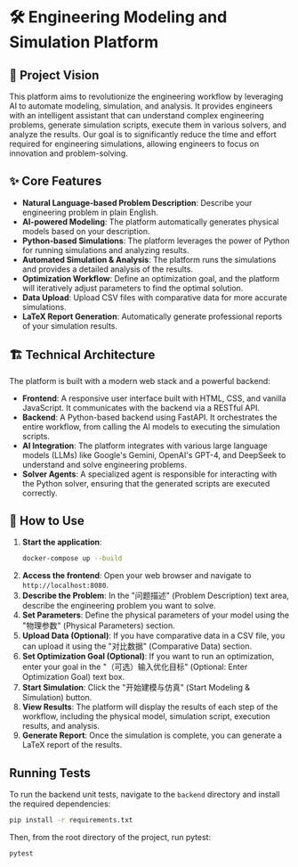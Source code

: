 # 🛠️ Engineering Modeling and Simulation Platform

## 🌟 Project Vision

This platform aims to revolutionize the engineering workflow by leveraging AI to automate modeling, simulation, and analysis. It provides engineers with an intelligent assistant that can understand complex engineering problems, generate simulation scripts, execute them in various solvers, and analyze the results. Our goal is to significantly reduce the time and effort required for engineering simulations, allowing engineers to focus on innovation and problem-solving.

## ✨ Core Features

- **Natural Language-based Problem Description**: Describe your engineering problem in plain English.
- **AI-powered Modeling**: The platform automatically generates physical models based on your description.
- **Python-based Simulations**: The platform leverages the power of Python for running simulations and analyzing results.
- **Automated Simulation & Analysis**: The platform runs the simulations and provides a detailed analysis of the results.
- **Optimization Workflow**: Define an optimization goal, and the platform will iteratively adjust parameters to find the optimal solution.
- **Data Upload**: Upload CSV files with comparative data for more accurate simulations.
- **LaTeX Report Generation**: Automatically generate professional reports of your simulation results.

## 🏗️ Technical Architecture

The platform is built with a modern web stack and a powerful backend:

- **Frontend**: A responsive user interface built with HTML, CSS, and vanilla JavaScript. It communicates with the backend via a RESTful API.
- **Backend**: A Python-based backend using FastAPI. It orchestrates the entire workflow, from calling the AI models to executing the simulation scripts.
- **AI Integration**: The platform integrates with various large language models (LLMs) like Google's Gemini, OpenAI's GPT-4, and DeepSeek to understand and solve engineering problems.
- **Solver Agents**: A specialized agent is responsible for interacting with the Python solver, ensuring that the generated scripts are executed correctly.

## 🚀 How to Use

1. **Start the application**:
   ```bash
   docker-compose up --build
   ```
2. **Access the frontend**: Open your web browser and navigate to `http://localhost:8080`.
3. **Describe the Problem**: In the "问题描述" (Problem Description) text area, describe the engineering problem you want to solve.
4. **Set Parameters**: Define the physical parameters of your model using the "物理参数" (Physical Parameters) section.
5. **Upload Data (Optional)**: If you have comparative data in a CSV file, you can upload it using the "对比数据" (Comparative Data) section.
6. **Set Optimization Goal (Optional)**: If you want to run an optimization, enter your goal in the "（可选）输入优化目标" (Optional: Enter Optimization Goal) text box.
7. **Start Simulation**: Click the "开始建模与仿真" (Start Modeling & Simulation) button.
8. **View Results**: The platform will display the results of each step of the workflow, including the physical model, simulation script, execution results, and analysis.
9. **Generate Report**: Once the simulation is complete, you can generate a LaTeX report of the results.

## Running Tests

To run the backend unit tests, navigate to the `backend` directory and install the required dependencies:

```bash
pip install -r requirements.txt
```

Then, from the root directory of the project, run pytest:

```bash
pytest
```
